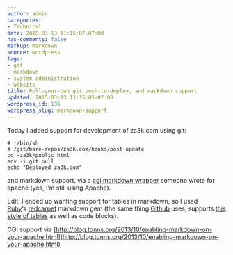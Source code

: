 ```yaml
---
author: admin
categories:
- Technical
date: 2015-03-13 11:15:07-07:00
has-comments: false
markup: markdown
source: wordpress
tags:
- git
- markdown
- system administration
- website
title: Roll-your-own git push-to-deploy, and markdown support
updated: 2015-03-13 13:15:05-07:00
wordpress_id: 136
wordpress_slug: markdown-support
---
```

Today I added support for development of za3k.com using git:

```
# !/bin/sh
# /git/bare-repos/za3k.com/hooks/post-update
cd ~za3k/public_html
env -i git pull
echo "Deployed za3k.com"
```

and markdown support, via a [cgi markdown wrapper](https://github.com/alue/markdown-handler/blob/master/README.md) someone wrote for apache (yes, I’m still using Apache).

Edit: I ended up wanting support for tables in markdown, so I used [Ruby](https://www.ruby-lang.org/)‘s [redcarpet](https://github.com/vmg/redcarpet) markdown gem (the same thing [Github](https://github.com/) uses, supports [this style of tables](http://www.tablesgenerator.com/markdown_tables) as well as code blocks).

CGI support via [http://blog.tonns.org/2013/10/enabling-markdown-on-your-apache.html](http://blog.tonns.org/2013/10/enabling-markdown-on-your-apache.html)
